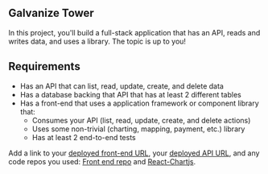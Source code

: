 ## Galvanize Tower

In this project, you'll build a full-stack application that has an API, reads and writes data, and uses a library. The topic is up to you!

## Requirements

* Has an API that can list, read, update, create, and delete data
* Has a database backing that API that has at least 2 different tables
* Has a front-end that uses a application framework or component library that:
  * Consumes your API (list, read, update, create, and delete actions)
  * Uses some non-trivial (charting, mapping, payment, etc.) library
  * Has at least 2 end-to-end tests

Add a link to your [deployed front-end URL](https://galvanize-tower-front-end.herokuapp.com/), your [deployed API URL](https://galvanize-tower-back-end.herokuapp.com/), and any code repos you used: [Front end repo](https://github.com/collinsbj/galvanize-tower-front-end) and [React-Chartjs](https://github.com/jerairrest/react-chartjs-2).
